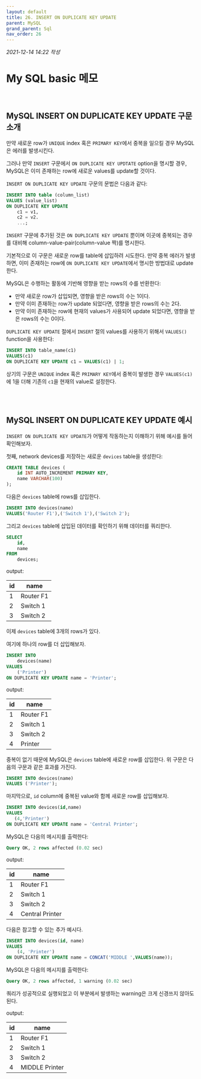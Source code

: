 ```yaml
---
layout: default
title: 26. INSERT ON DUPLICATE KEY UPDATE
parent: MySQL
grand_parent: Sql
nav_order: 26
---
```


*2021-12-14 14:22 작성*

# My SQL basic 메모

<br/>

## MySQL INSERT ON DUPLICATE KEY UPDATE 구문 소개

만약 새로운 row가 `UNIQUE` index 혹은 `PRIMARY KEY`에서 중복을 일으킬 경우 MySQL은 에러를 발생시킨다.

그러나 만약 `INSERT` 구문에서 `ON DUPLICATE KEY UPDTATE` option을 명시할 경우, MySQL은 이미 존재하는 row에 새로운 values를 update할 것이다.

`INSERT ON DUPLICATE KEY UPDATE` 구문의 문법은 다음과 같다:

~~~~sql
INSERT INTO table (column_list)
VALUES (value_list)
ON DUPLICATE KEY UPDATE
    c1 = v1,
    c2 = v2.
    ...;
~~~~

`INSERT` 구문에 추가된 것은 `ON DUPLICATE KEY UPDATE` 뿐이며 이곳에 중복되는 경우를 대비해 column-value-pair(column-value 짝)를 명시한다.

기본적으로 이 구문은 새로운 row를 table에 삽입하려 시도한다. 만약 중복 에러가 발생하면, 이미 존재하는 row에 `ON DUPLICATE KEY UPDATE`에서 명시한 방법대로 update 한다.

MySQL은 수행하는 활동에 기반해 영향을 받는 rows의 수를 반환한다:

- 만약 새로운 row가 삽입되면, 영향을 받은 rows의 수는 1이다.
- 만약 이미 존재하는 row가 update 되었다면, 영향을 받은 rows의 수는 2다.
- 만약 이미 존재하는 row에 현재의 values가 사용되어 update 되었다면, 영향을 받은 rows의 수는 0이다.

`DUPLICATE KEY UPDATE` 절에서 `INSERT` 절의 values를 사용하기 위해서 `VALUES()` function을 사용한다:

~~~~sql
INSERT INTO table_name(c1)
VALUES(c1)
ON DUPLICATE KEY UPDATE c1 = VALUES(c1) | 1;
~~~~

상기의 구문은 `UNIQUE` index 혹은 `PRIMARY KEY`에서 중복이 발생한 경우 `VALUES(c1)`에 1을 더해 기존의 `c1`을 현재의 value로 설정한다.

<br/>
<br/>

## MySQL INSERT ON DUPLICATE KEY UPDATE 예시

`INSERT ON DUPLICATE KEY UPDATE`가 어떻게 작동하는지 이해하기 위해 예시를 들어 확인해보자.

첫째, network devices를 저장하는 새로운 `devices` table을 생성한다:

~~~~sql
CREATE TABLE devices (
    id INT AUTO_INCREMENT PRIMARY KEY,
    name VARCHAR(100)
);
~~~~

다음은 `devices` table에 rows를 삽입한다.

~~~~sql
INSERT INTO devices(name)
VALUES('Router F1'),('Switch 1'),('Switch 2');
~~~~

그리고 `devices` table에 삽입된 데이터를 확인하기 위해 데이터를 쿼리한다.

~~~~sql
SELECT 
    id, 
    name
FROM	
    devices;
~~~~

output:

| id | name      |
|----|-----------|
|  1 | Router F1 |
|  2 | Switch 1  |
|  3 | Switch 2  |

이제 `devices` table에 3개의 rows가 있다.

여기에 하나의 row를 더 삽입해보자.

~~~~sql
INSERT INTO
    devices(name)
VALUES
    ('Printer')
ON DUPLICATE KEY UPDATE name = 'Printer';
~~~~

output:

| id | name      |
|----|-----------|
|  1 | Router F1 |
|  2 | Switch 1  |
|  3 | Switch 2  |
|  4 | Printer   |

중복이 없기 때문에 MySQL은 `devices` table에 새로운 row를 삽입한다. 위 구문은 다음의 구문과 같은 효과를 가진다.

~~~~sql
INSERT INTO devices(name)
VALUES ('Printer');
~~~~

마지막으로, `id` column에 중복된 value와 함께 새로운 row를 삽입해보자.

~~~~sql
INSERT INTO devices(id,name) 
VALUES 
   (4,'Printer') 
ON DUPLICATE KEY UPDATE name = 'Central Printer';
~~~~

MySQL은 다음의 메시지를 출력한다:

~~~~sql
Query OK, 2 rows affected (0.02 sec)
~~~~

output:

| id | name            |
|----|-----------------|
|  1 | Router F1       |
|  2 | Switch 1        |
|  3 | Switch 2        |
|  4 | Central Printer |

다음은 참고할 수 있는 추가 예시다.

~~~~sql
INSERT INTO devices(id, name)
VALUES
    (4, 'Printer')
ON DUPLICATE KEY UPDATE name = CONCAT('MIDDLE ',VALUES(name));
~~~~

MySQL은 다음의 메시지를 출력한다:

~~~~sql
Query OK, 2 rows affected, 1 warning (0.02 sec)
~~~~

쿼리가 성공적으로 실행되었고 이 부분에서 발생하는 warning은 크게 신경쓰지 않아도 된다.

output: 

| id | name           |
|----|----------------|
|  1 | Router F1      |
|  2 | Switch 1       |
|  3 | Switch 2       |
|  4 | MIDDLE Printer |